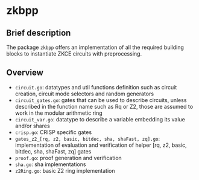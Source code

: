 # zkbpp

## Brief description
The package `zkbpp` offers an implementation of all the required building blocks to instantiate ZKCE circuits with preprocessing.

## Overview
- `circuit.go`: datatypes and util functions definition such as circuit creation, circuit mode selectors and random generators
- `circuit_gates.go`: gates that can be used to describe circuits, unless described in the function name such as Rq or Z2, those are assumed to work in the modular arithmetic ring
- `circuit_var.go`: datatype to describe a variable embedding its value and/or shares
- `crisp.go`: CRISP specific gates
- `gates_z2_[rq, z2, basic, bitdec, sha, shaFast, zq].go`: implementation of evaluation and verification of helper [rq, z2, basic, bitdec, sha, shaFast, zq] gates
- `proof.go`: proof generation and verification
- `sha.go`: sha implementations
- `z2Ring.go`: basic Z2 ring implementation
